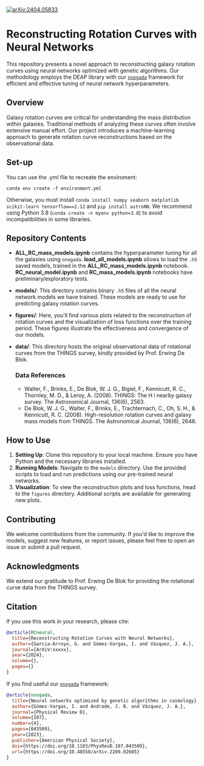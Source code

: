 <a href="https://arxiv.org/abs/2404.05833">
  <img src="https://img.shields.io/badge/arXiv-2404.05833-b31b1b.svg" alt="arXiv:2404.05833">
</a>

# Reconstructing Rotation Curves with Neural Networks

This repository presents a novel approach to reconstructing galaxy rotation curves using neural networks optimized with genetic algorithms. Our methodology employs the DEAP library with our [`nnogada`](https://github.com/igomezv/Nnogada) framework for efficient and effective tuning of neural network hyperparameters.

## Overview

Galaxy rotation curves are critical for understanding the mass distribution within galaxies. Traditional methods of analyzing these curves often involve extensive manual effort. Our project introduces a machine-learning approach to generate rotation curve reconstructions based on the observational data.

## Set-up

You can use the .yml file to recreate the enviroment:

``conda env create -f environment.yml``

Otherwise, you must install ``conda install numpy seaborn matplotlib scikit-learn tensorflow==2.12`` and ``pip install astroNN``. We recommend using Python 3.8 (``conda create -n myenv python=3.8``) to avoid incompatibilities in some libraries.


## Repository Contents

- **ALL_RC_mass_models.ipynb** contains the hyperparameter tuning for all the galaxies using `nnogada`. **load_all_models.ipynb** allows to load the `.h5` saved models, trained in the **ALL_RC_mass_models.ipynb** notebook. **RC_neural_model.ipynb** and **RC_mass_models.ipynb** notebooks have preliminary/exploratory tests.

- **models/**: This directory contains binary `.h5` files of all the neural network models we have trained. These models are ready to use for predicting galaxy rotation curves.
  
- **figures/**: Here, you'll find various plots related to the reconstruction of rotation curves and the visualization of loss functions over the training period. These figures illustrate the effectiveness and convergence of our models.

- **data/**: This directory hosts the original observational data of rotational curves from the THINGS survey, kindly provided by Prof. Erwing De Blok.
  
  ### Data References
  - Walter, F., Brinks, E., De Blok, W. J. G., Bigiel, F., Kennicutt, R. C., Thornley, M. D., & Leroy, A. (2008). THINGS: The H i nearby galaxy survey. The Astronomical Journal, 136(6), 2563.
  - De Blok, W. J. G., Walter, F., Brinks, E., Trachternach, C., Oh, S. H., & Kennicutt, R. C. (2008). High-resolution rotation curves and galaxy mass models from THINGS. The Astronomical Journal, 136(6), 2648.

## How to Use

1. **Setting Up**: Clone this repository to your local machine. Ensure you have Python and the necessary libraries installed.
2. **Running Models**: Navigate to the `models` directory. Use the provided scripts to load and run predictions using our pre-trained neural networks.
3. **Visualization**: To view the reconstruction plots and loss functions, head to the `figures` directory. Additional scripts are available for generating new plots.

## Contributing

We welcome contributions from the community. If you'd like to improve the models, suggest new features, or report issues, please feel free to open an issue or submit a pull request.

## Acknowledgments

We extend our gratitude to Prof. Erwing De Blok for providing the rotational curve data from the THINGS survey.


## Citation

If you use this work in your research, please cite:

```bibtex
@article{RCneural,
  title={Reconstructing Rotation Curves with Neural Networks},
  author={Garcia-Arroyo, G. and Gómez-Vargas, I. and Vázquez, J. A.},
  journal={ArXiV:xxxxx},
  year={2024},
  volume={},
  pages={}
}
```

If you find useful our [`nnogada`](https://github.com/igomezv/Nnogada) framework:

```bibtex
@article{nnogada,
  title={Neural networks optimized by genetic algorithms in cosmology},
  author={Gómez-Vargas, I. and Andrade, J. B. and Vázquez, J. A.},
  journal={Physical Review D},
  volume={107},
  number={4},
  pages={043509},
  year={2023},
  publisher={American Physical Society},
  doi={https://doi.org/10.1103/PhysRevD.107.043509},
  url={https://doi.org/10.48550/arXiv.2209.02685}
}
```

